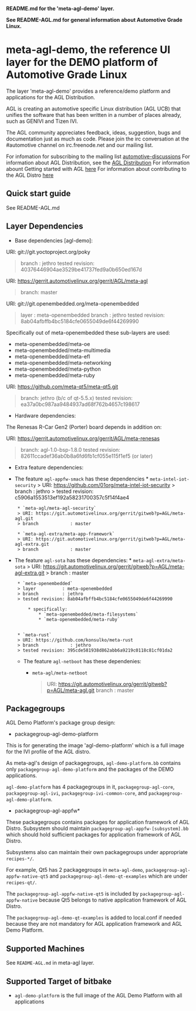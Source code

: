 **README.md for the 'meta-agl-demo' layer.**

**See README-AGL.md for general information about Automotive Grade Linux.**


meta-agl-demo, the reference UI layer for the DEMO platform of Automotive Grade Linux
=================================================================================

The layer 'meta-agl-demo' provides a reference/demo platform and applications
for the AGL Distribution.

AGL is creating an automotive specific Linux distribution (AGL UCB) that unifies
the software that has been written in a number of places already,
such as GENIVI and Tizen IVI.

The AGL community appreciates feedback, ideas, suggestion, bugs and
documentation just as much as code. Please join the irc conversation
at the #automotive channel on irc.freenode.net and our mailing list.

For infomation for subscribing to the mailing list
    [automotive-discussions](http://lists.linuxfoundation.org/mailman/listinfo/automotive-discussions)
For information about AGL Distribution, see the
    [AGL Distribution](https://wiki.automotivelinux.org/agl-distro)
For information abount Getting started with AGL
    [here](https://wiki.automotivelinux.org/start/getting-started)
For information about contributing to the AGL Distro
    [here](https://wiki.automotivelinux.org/agl-distro/contributing)


Quick start guide
-----------------
See README-AGL.md


Layer Dependencies
------------------

* Base dependencies [agl-demo]:

URI: git://git.yoctoproject.org/poky
> branch         : jethro
> tested revision: 40376446904ae3529be41737fed9a0b650ed167d

URI: https://gerrit.automotivelinux.org/gerrit/AGL/meta-agl
> branch:   master

URI: git://git.openembedded.org/meta-openembedded
> layer          : meta-openembedded
> branch         : jethro
> tested revision: 8ab04afbffb4bc5184cfe0655049de6f44269990

Specifically out of meta-openembedded these sub-layers are used:

 - meta-openembedded/meta-oe
 - meta-openembedded/meta-multimedia
 -  meta-openembedded/meta-efl
 -  meta-openembedded/meta-networking
 -  meta-openembedded/meta-python
 -  meta-openembedded/meta-ruby

URI: https://github.com/meta-qt5/meta-qt5.git
> branch:   jethro (b/c of qt-5.5.x)
> tested revision: ea37a0bc987aa9484937ad68f762b4657c198617

* Hardware dependencies:

The Renesas R-Car Gen2 (Porter) board depends in addition on:

URI: https://gerrit.automotivelinux.org/gerrit/AGL/meta-renesas
> branch:   agl-1.0-bsp-1.8.0
> tested revision: 82611ccadef36ab0b8a6fd6fb1cf055e115f1ef5
> (or later)

* Extra feature dependencies:

 * The feature `agl-appfw-smack` has these dependencies
		* `meta-intel-iot-security`
		> URI: https://github.com/01org/meta-intel-iot-security
		> branch            : jethro
		> tested revision: c5906a1553513ef192a58231700357c5f14f4ae4

		* `meta-agl/meta-agl-security`
		> URI: https://git.automotivelinux.org/gerrit/gitweb?p=AGL/meta-agl.git
		> branch            : master

		* `meta-agl-extra/meta-app-framework`
		> URI: https://git.automotivelinux.org/gerrit/gitweb?p=AGL/meta-agl-extra.git
		> branch            : master

 * The feature `agl-sota` has these dependencies:
		* `meta-agl-extra/meta-sota`
		> URI: https://git.automotivelinux.org/gerrit/gitweb?p=AGL/meta-agl-extra.git
		> branch            : master

		* `meta-openembedded`
		> layer          : meta-openembedded
		> branch         : jethro
		> tested revision: 8ab04afbffb4bc5184cfe0655049de6f44269990

			* specifically:
				* `meta-openembedded/meta-filesystems`
				* `meta-openembedded/meta-ruby`


		* `meta-rust`
		> URI: https://github.com/konsulko/meta-rust
		> branch            : jethro
		> tested revision: 395cde581938d862abb6a9219c0118c81cf01da2

	* The feature `agl-netboot` has these dependenies:
		* `meta-agl/meta-netboot`

			> URI: https://git.automotivelinux.org/gerrit/gitweb?p=AGL/meta-agl.git
			> branch            : master


Packagegroups
-------------

AGL Demo Platform's package group design:

* packagegroup-agl-demo-platform

This is for generating the image 'agl-demo-platform' which is a full image
for the IVI profile of the AGL distro.

As meta-agl's design of packagegroups, ``agl-demo-platform.bb`` contains
only ``packagegroup-agl-demo-platform`` and the packages of the DEMO applications.

``agl-demo-platform`` has 4 packagegroups in it,
``packagegroup-agl-core``, ``packagegroup-agl-ivi``,
``packagegroup-ivi-common-core``, and ``packagegroup-agl-demo-platform``.

* packagegroup-agl-appfw*

These packagegroups contains packages for application framework of AGL Distro.
Subsystem should maintain ``packagegroup-agl-appfw-[subsystem].bb`` which
should hold sufficient packages for application framework of AGL Distro.

Subsystems also can maintain their own packagegroups under appropriate
``recipes-*/``.

For example, Qt5 has 2 packagegroups in ``meta-agl-demo``,
``packagegroup-agl-appfw-native-qt5`` and ``packagegroup-agl-demo-qt-examples``
which are under ``recipes-qt/``.

The ``packagegroup-agl-appfw-native-qt5`` is included by
``packagegroup-agl-appfw-native`` because Qt5 belongs to native application
framework of AGL Distro.

The ``packagegroup-agl-demo-qt-examples`` is added to local.conf if needed
because they are not mandatory for AGL application framework and AGL Demo
Platform.

Supported Machines
------------------

See `README-AGL.md` in meta-agl layer.

Supported Target of bitbake
------------------------

* `agl-demo-platform` is the full image of the AGL Demo Platform with all applications

